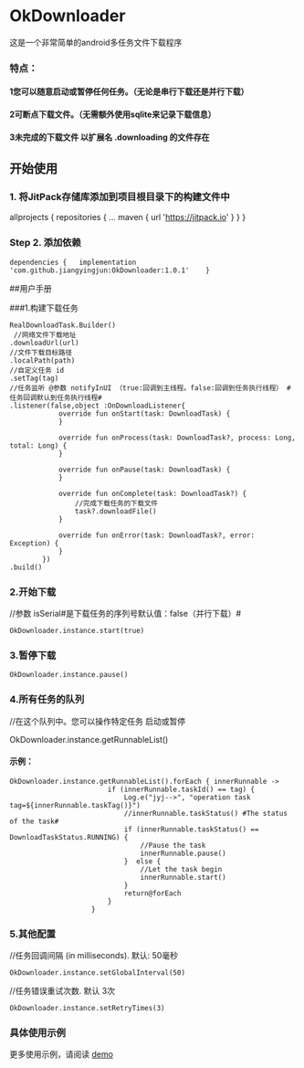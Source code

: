 # OkDownloader
这是一个非常简单的android多任务文件下载程序


### 特点：

#### 1您可以随意启动或暂停任何任务。（无论是串行下载还是并行下载）

#### 2可断点下载文件。（无需额外使用sqlite来记录下载信息）

#### 3未完成的下载文件 以扩展名 .downloading 的文件存在


## 开始使用

###  1. 将JitPack存储库添加到项目根目录下的构建文件中

allprojects {
 repositories {
   ...
   maven { url 'https://jitpack.io' }
  }
}

### Step 2. 添加依赖

`dependencies {  
 implementation 'com.github.jiangyingjun:OkDownloader:1.0.1'   
}`


##用户手册

###1.构建下载任务


    RealDownloadTask.Builder()
     //网络文件下载地址
    .downloadUrl(url)
    //文件下载目标路径
    .localPath(path)  
    //自定义任务 id
    .setTag(tag)   
    //任务监听 @参数 notifyInUI （true:回调到主线程。false:回调到任务执行线程） #任务回调默认到任务执行线程#
    .listener(false,object :OnDownloadListener{ 
                override fun onStart(task: DownloadTask) {
                }

                override fun onProcess(task: DownloadTask?, process: Long, total: Long) {
                }

                override fun onPause(task: DownloadTask) {
                }

                override fun onComplete(task: DownloadTask?) {
                    //完成下载任务的下载文件
                    task?.downloadFile()
                }

                override fun onError(task: DownloadTask?, error: Exception) {
                }
            })
    .build()

### 2.开始下载
//参数 isSerial#是下载任务的序列号默认值：false（并行下载）#

`OkDownloader.instance.start(true)`

### 3.暂停下载
 `OkDownloader.instance.pause()`

### 4.所有任务的队列
//在这个队列中。您可以操作特定任务 启动或暂停

OkDownloader.instance.getRunnableList()

#### 示例：
    OkDownloader.instance.getRunnableList().forEach { innerRunnable ->
                            if (innerRunnable.taskId() == tag) {
                                Log.e("jyj-->", "operation task tag=${innerRunnable.taskTag()}")
                                //innerRunnable.taskStatus() #The status of the task#
                                if (innerRunnable.taskStatus() == DownloadTaskStatus.RUNNING) {
                                    //Pause the task
                                    innerRunnable.pause()
                                }  else {
                                    //Let the task begin
                                    innerRunnable.start()
                                }
                                return@forEach
                            }
                        }
### 5.其他配置
  //任务回调间隔 (in milliseconds). 默认: 50毫秒
  
  `OkDownloader.instance.setGlobalInterval(50)`

  //任务错误重试次数. 默认 3次
  
  `OkDownloader.instance.setRetryTimes(3)`

### 具体使用示例
更多使用示例，请阅读 [demo](app/src/main/java/com/example/application/MainActivity.kt)
 
